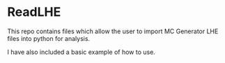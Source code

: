 # ReadLHE

This repo contains files which allow the user to import MC Generator LHE files into python for analysis.

I have also included a basic example of how to use.
